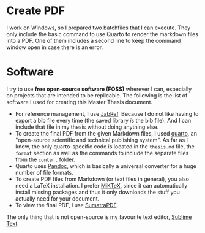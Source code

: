 # Create PDF

I work on Windows, so I prepared two batchfiles that I can execute. They only include the basic command to use Quarto to render the markdown files into a PDF. One of them includes a second line to keep the command window open in case there is an error.

# Software

I try to use **free open-source software (FOSS)** wherever I can, especially on projects that are intended to be replicable. The following is the list of software I used for creating this Master Thesis document.

- For reference management, I use [JabRef](https://www.jabref.org). Because I do not like having to export a bib file every time (the saved library *is* the bib file). And I can include that file in my thesis without doing anything else.
- To create the final PDF from the given Markdown files, I used [quarto](https://quarto.org), an "open-source scientific and technical publishing system". As far as I know, the only quarto-specific code is located in the `thesis.md` file, the `format` section as well as the commands to include the separate files from the `content` folder.
- Quarto uses [Pandoc](https://pandoc.org/installing.html), which is basically a universal converter for a huge number of file formats.
- To create PDF files from Markdown (or text files in general), you also need a LaTeX installation. I prefer [MiKTeX](https://miktex.org), since it can automatically install missing packages and thus it only downloads the stuff you actually need for your document.
- To view the final PDF, I use [SumatraPDF](https://www.sumatrapdfreader.org/free-pdf-reader).

The only thing that is not open-source is my favourite text editor, [Sublime Text](https://www.sublimetext.com).